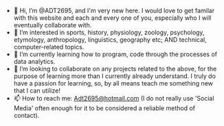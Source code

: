 - 👋 Hi, I’m @ADT2695, and I'm very new here. I would love to get familar with this website and each and every one of you, especially who I will eventually collaborate with.
- 👀 I’m interested in sports, history, physiology, zoology, psychology, etymology, anthropology, linguistics, geography etc; AND technical, computer-related topics.
- 🌱 I’m currently learning how to program, code through the processes of data analytics.
- 💞️ I’m looking to collaborate on any projects related to the above, for the purpose of learning more than I currently already understand. I truly do have a passion for learning, so, by all means teach me something new that I can utilize!
- 📫 How to reach me: Adt2695@hotmail.com (I do not really use 'Social Media' often enough for it to be considered a reliable method of contact).

<!---
ADT2695/ADT2695 is a ✨ special ✨ repository because its `README.md` (this file) appears on your GitHub profile.
You can click the Preview link to take a look at your changes.
--->
